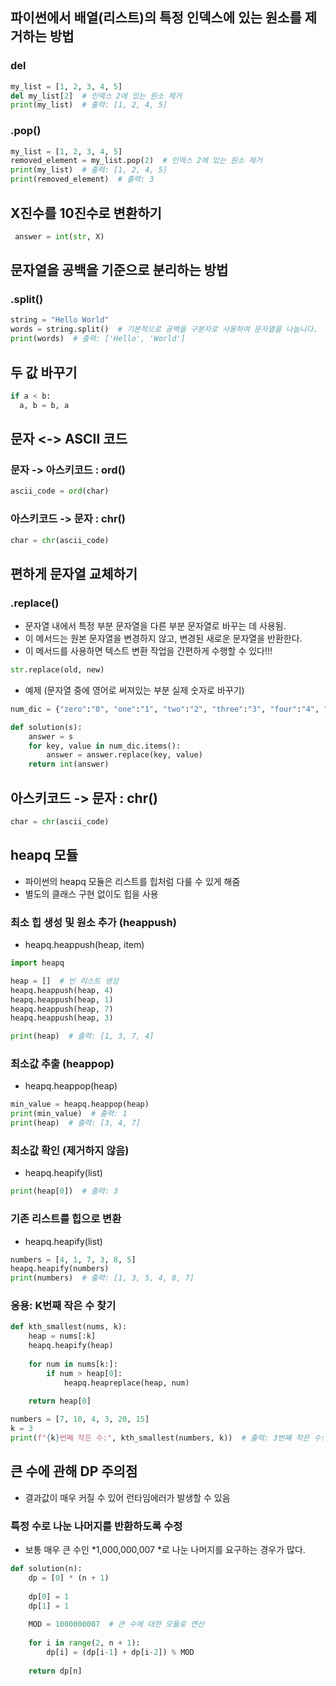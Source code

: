 ## 파이썬에서 배열(리스트)의 특정 인덱스에 있는 원소를 제거하는 방법
### del
```python
my_list = [1, 2, 3, 4, 5]
del my_list[2]  # 인덱스 2에 있는 원소 제거
print(my_list)  # 출력: [1, 2, 4, 5]
```

### .pop()
```python
my_list = [1, 2, 3, 4, 5]
removed_element = my_list.pop(2)  # 인덱스 2에 있는 원소 제거
print(my_list)  # 출력: [1, 2, 4, 5]
print(removed_element)  # 출력: 3
```

## X진수를 10진수로 변환하기

```python
 answer = int(str, X)
```

## 문자열을 공백을 기준으로 분리하는 방법
### .split()
```python
string = "Hello World"
words = string.split()  # 기본적으로 공백을 구분자로 사용하여 문자열을 나눕니다.
print(words)  # 출력: ['Hello', 'World']
```

## 두 값 바꾸기
```python
if a < b:
  a, b = b, a
```

## 문자 <-> ASCII 코드
### 문자 -> 아스키코드 : ord()
```python
ascii_code = ord(char)
```

### 아스키코드 -> 문자 : chr() 
```python
char = chr(ascii_code)
```

## 편하게 문자열 교체하기
### .replace()
- 문자열 내에서 특정 부분 문자열을 다른 부분 문자열로 바꾸는 데 사용됨.
- 이 메서드는 원본 문자열을 변경하지 않고, 변경된 새로운 문자열을 반환한다.
- 이 메서드를 사용하면 텍스트 변환 작업을 간편하게 수행할 수 있다!!!
```python
str.replace(old, new)
```
- 예제 (문자열 중에 영어로 써져있는 부분 실제 숫자로 바꾸기)
```python
num_dic = {"zero":"0", "one":"1", "two":"2", "three":"3", "four":"4", "five":"5", "six":"6", "seven":"7", "eight":"8", "nine":"9"}

def solution(s):
    answer = s
    for key, value in num_dic.items():
        answer = answer.replace(key, value)
    return int(answer)
```


## 아스키코드 -> 문자 : chr() 
```python
char = chr(ascii_code)
```

## heapq 모듈
- 파이썬의 heapq 모듈은 리스트를 힙처럼 다룰 수 있게 해줌
- 별도의 클래스 구현 없이도 힙을 사용
  
### 최소 힙 생성 및 원소 추가 (heappush)
- heapq.heappush(heap, item)
```python
import heapq

heap = []  # 빈 리스트 생성
heapq.heappush(heap, 4)
heapq.heappush(heap, 1)
heapq.heappush(heap, 7)
heapq.heappush(heap, 3)

print(heap)  # 출력: [1, 3, 7, 4]
```

### 최소값 추출 (heappop)
- heapq.heappop(heap)
```python
min_value = heapq.heappop(heap)
print(min_value)  # 출력: 1
print(heap)  # 출력: [3, 4, 7]
```

### 최소값 확인 (제거하지 않음)
- heapq.heapify(list)
```python
print(heap[0])  # 출력: 3
```

### 기존 리스트를 힙으로 변환
- heapq.heapify(list)
```python
numbers = [4, 1, 7, 3, 8, 5]
heapq.heapify(numbers)
print(numbers)  # 출력: [1, 3, 5, 4, 8, 7]
```

### 응용: K번째 작은 수 찾기
```python
def kth_smallest(nums, k):
    heap = nums[:k]
    heapq.heapify(heap)
    
    for num in nums[k:]:
        if num > heap[0]:
            heapq.heapreplace(heap, num)
    
    return heap[0]

numbers = [7, 10, 4, 3, 20, 15]
k = 3
print(f"{k}번째 작은 수:", kth_smallest(numbers, k))  # 출력: 3번째 작은 수: 7
```

## 큰 수에 관해 DP 주의점
- 결과값이 매우 커질 수 있어 런타임에러가 발생할 수 있음  
### 특정 수로 나눈 나머지를 반환하도록 수정
- 보통 매우 큰 수인 *1,000,000,007 *로 나눈 나머지를 요구하는 경우가 많다.

```python
def solution(n):
    dp = [0] * (n + 1)
    
    dp[0] = 1
    dp[1] = 1
    
    MOD = 1000000007  # 큰 수에 대한 모듈로 연산
    
    for i in range(2, n + 1):
        dp[i] = (dp[i-1] + dp[i-2]) % MOD
    
    return dp[n]
```


